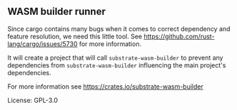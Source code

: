 ## WASM builder runner

Since cargo contains many bugs when it comes to correct dependency and feature
resolution, we need this little tool. See <https://github.com/rust-lang/cargo/issues/5730> for
more information.

It will create a project that will call `substrate-wasm-builder` to prevent any dependencies
from `substrate-wasm-builder` influencing the main project's dependencies.

For more information see <https://crates.io/substrate-wasm-builder>

License: GPL-3.0
